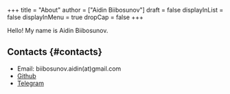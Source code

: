 +++
title = "About"
author = ["Aidin Biibosunov"]
draft = false
displayInList = false
displayInMenu = true
dropCap = false
+++

Hello! My name is Aidin Biibosunov.


## Contacts {#contacts}

-   Email: biibosunov.aidin(at)gmail.com
-   [Github](https://github.com/aidinbii)
-   [Telegram](https://t.me/aidinbii)
